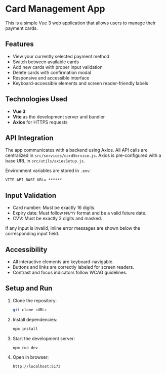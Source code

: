 # Card Management App

This is a simple Vue 3 web application that allows users to manage their payment cards.

## Features

- View your currently selected payment method
- Switch between available cards
- Add new cards with proper input validation
- Delete cards with confirmation modal
- Responsive and accessible interface
- Keyboard-accessible elements and screen reader-friendly labels

## Technologies Used

- **Vue 3**
- **Vite** as the development server and bundler
- **Axios** for HTTPS requests


## API Integration

The app communicates with a backend using Axios. All API calls are centralized in `src/services/cardService.js`. Axios is pre-configured with a base URL in `src/utils/axiosSetup.js`.

Environment variables are stored in `.env`:

```
VITE_API_BASE_URL= ******
```

## Input Validation

- Card number: Must be exactly 16 digits.
- Expiry date: Must follow `MM/YY` format and be a valid future date.
- CVV: Must be exactly 3 digits and masked.

If any input is invalid, inline error messages are shown below the corresponding input field.

## Accessibility

- All interactive elements are keyboard-navigable.
- Buttons and links are correctly labeled for screen readers.
- Contrast and focus indicators follow WCAG guidelines.

## Setup and Run

1. Clone the repository:
   ```bash
   git clone <URL>
   ```

2. Install dependencies:
   ```bash
   npm install
   ```

3. Start the development server:
   ```bash
   npm run dev
   ```

4. Open in browser:
   ```
   http://localhost:5173
   ```
